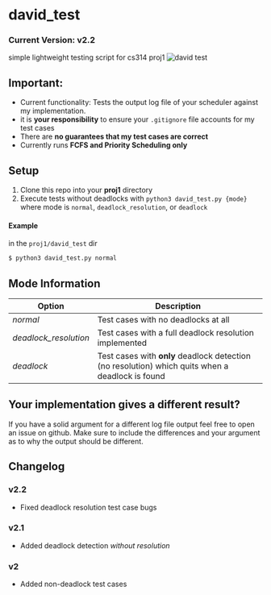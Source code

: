 # david_test
### Current Version:  v2.2
simple lightweight testing script for cs314 proj1
![david test](https://github.com/Voltzz9/david_test/assets/91885586/2e8fe12e-da8e-43aa-9c74-ab15f626440a)


## Important:
- Current functionality: Tests the output log file of your scheduler against my implementation.
- it is **your responsibility** to ensure your `.gitignore` file accounts for my test cases
- There are **no guarantees that my test cases are correct**
- Currently runs **FCFS and Priority Scheduling only**

## Setup
1. Clone this repo into your **proj1** directory
2. Execute tests without deadlocks with `python3 david_test.py {mode}` where mode is `normal`, `deadlock_resolution`, or `deadlock`

#### Example
in the `proj1/david_test` dir
```sh
$ python3 david_test.py normal
```

## Mode Information
Option                 | Description
-----------------------| --------------------------------------------------------
_normal_               | Test cases with no deadlocks at all
_deadlock\_resolution_ | Test cases with a full deadlock resolution implemented
_deadlock_             | Test cases with **only** deadlock detection (no resolution) which quits when a deadlock is found

## Your implementation gives a different result?
If you have a solid argument for a different log file output feel free to open an issue on github. Make sure to include the differences and your argument as to why the output should be different.

## Changelog
### v2.2
- Fixed deadlock resolution test case bugs

### v2.1
- Added deadlock detection _without resolution_

### v2
- Added non-deadlock test cases